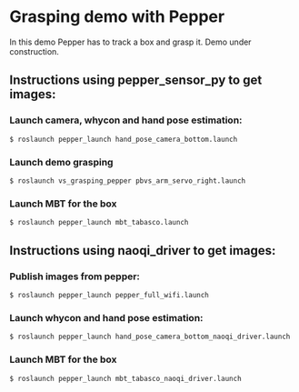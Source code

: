 # Grasping demo with Pepper
In this demo Pepper has to track a box and grasp it. Demo under construction.

## Instructions using pepper_sensor_py to get images:

### Launch camera, whycon and hand pose estimation:
 `$ roslaunch pepper_launch hand_pose_camera_bottom.launch`

### Launch demo grasping
`$ roslaunch vs_grasping_pepper pbvs_arm_servo_right.launch`

### Launch MBT for the box
`$ roslaunch pepper_launch mbt_tabasco.launch`

## Instructions using naoqi_driver to get images:

### Publish images from pepper:
`$ roslaunch pepper_launch pepper_full_wifi.launch`
  
### Launch whycon and hand pose estimation:
`$ roslaunch pepper_launch hand_pose_camera_bottom_naoqi_driver.launch`

### Launch MBT for the box
`$ roslaunch pepper_launch mbt_tabasco_naoqi_driver.launch`
